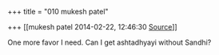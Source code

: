 +++
title = "010 mukesh patel"

+++
[[mukesh patel	2014-02-22, 12:46:30 [Source](https://groups.google.com/g/samskrita/c/7lNy004yJHk)]]



One more favor I need. Can I get ashtadhyayi without Sandhi?

